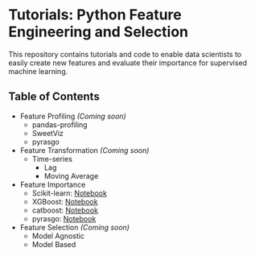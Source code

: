 # Tutorials: Python Feature Engineering and Selection

This repository contains tutorials and code to enable data scientists to easily create new features and evaluate their importance for supervised machine learning.

## Table of Contents
* Feature Profiling _(Coming soon)_
    * pandas-profiling
    * SweetViz
    * pyrasgo
* Feature Transformation _(Coming soon)_
    * Time-series
      * Lag
      * Moving Average
* Feature Importance
  * Scikit-learn: [Notebook](https://github.com/rasgointelligence/Tutorials/blob/main/Feature%20Importance/Sklearn%20Feature%20Importance.ipynb)
  * XGBoost: [Notebook](https://github.com/rasgointelligence/Tutorials/blob/main/Feature%20Importance/XGBoost%20Feature%20Importance.ipynb)
  * catboost: [Notebook](https://github.com/rasgointelligence/Tutorials/blob/main/Feature%20Importance/Catboost%20Feature%20Importance.ipynb)
  * pyrasgo: [Notebook](https://github.com/rasgointelligence/Tutorials/blob/main/Feature%20Importance/PyRasgo%20Feature%20Importance.ipynb)
* Feature Selection _(Coming soon)_
  * Model Agnostic
  * Model Based
